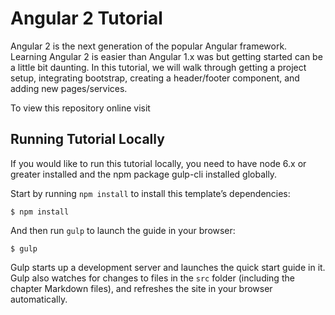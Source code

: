 # Angular 2 Tutorial

Angular 2 is the next generation of the popular Angular framework.  Learning Angular 2 is easier than Angular 1.x was but getting started can be a little bit daunting.  In this tutorial, we will walk through getting a project setup, integrating bootstrap, creating a header/footer component, and adding new pages/services.

To view this repository online visit 

## Running Tutorial Locally

If you would like to run this tutorial locally, you need to have node 6.x or greater installed and the npm package gulp-cli installed globally.

Start by running `npm install` to install this template’s dependencies:

```
$ npm install
```

And then run `gulp` to launch the guide in your browser:

```
$ gulp
```

Gulp starts up a development server and launches the quick start guide in it. Gulp also watches for changes to files in the `src` folder (including the chapter Markdown files), and refreshes the site in your browser automatically.

